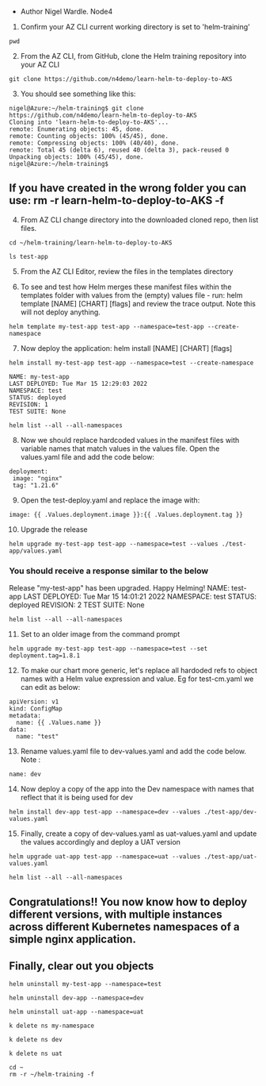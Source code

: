 - Author Nigel Wardle. Node4

1. Confirm your AZ CLI current working directory is set to 'helm-training' 
```
pwd
```

2. From the AZ CLI, from GitHub, clone the Helm training repository into your AZ CLI

```
git clone https://github.com/n4demo/learn-helm-to-deploy-to-AKS
```

3. You should see something like this:

```
nigel@Azure:~/helm-training$ git clone https://github.com/n4demo/learn-helm-to-deploy-to-AKS
Cloning into 'learn-helm-to-deploy-to-AKS'...
remote: Enumerating objects: 45, done.
remote: Counting objects: 100% (45/45), done.
remote: Compressing objects: 100% (40/40), done.
remote: Total 45 (delta 6), reused 40 (delta 3), pack-reused 0
Unpacking objects: 100% (45/45), done.
nigel@Azure:~/helm-training$ 
```

## If you have created in the wrong folder you can use: rm -r learn-helm-to-deploy-to-AKS -f

4. From AZ CLI change directory into the downloaded cloned repo, then list files.

```
cd ~/helm-training/learn-helm-to-deploy-to-AKS
```

```
ls test-app
```

5. From the AZ CLI Editor, review the files in the templates directory

6. To see and test how Helm merges these manifest files within the templates folder with values from the (empty) values file - run: helm template [NAME] [CHART] [flags] and review the trace output. Note this will not deploy anything.

```
helm template my-test-app test-app --namespace=test-app --create-namespace
```

7. Now deploy the application: helm install [NAME] [CHART] [flags]

```
helm install my-test-app test-app --namespace=test --create-namespace
```

```
NAME: my-test-app
LAST DEPLOYED: Tue Mar 15 12:29:03 2022
NAMESPACE: test
STATUS: deployed
REVISION: 1
TEST SUITE: None
```

```
helm list --all --all-namespaces
```

8. Now we should replace hardcoded values in the manifest files with variable names that match values in the values file. Open the values.yaml file and add the code below:

```
deployment:
 image: "nginx"
 tag: "1.21.6"
```

9. Open the test-deploy.yaml and replace the image with:

```
image: {{ .Values.deployment.image }}:{{ .Values.deployment.tag }}
```

10. Upgrade the release 

```
helm upgrade my-test-app test-app --namespace=test --values ./test-app/values.yaml
```

### You should receive a response similar to the below

Release "my-test-app" has been upgraded. Happy Helming!
NAME: test-app
LAST DEPLOYED: Tue Mar 15 14:01:21 2022
NAMESPACE: test
STATUS: deployed
REVISION: 2
TEST SUITE: None

```
helm list --all --all-namespaces
```

11. Set to an older image from the command prompt
```
helm upgrade my-test-app test-app --namespace=test --set deployment.tag=1.8.1
```

12. To make our chart more generic, let's replace all hardoded refs to object names with a Helm value expression and value. Eg for test-cm.yaml we can edit as below:

```
apiVersion: v1
kind: ConfigMap
metadata:
  name: {{ .Values.name }}
data:
  name: "test"
  ```

13.  Rename values.yaml file to dev-values.yaml and add the code below. Note :

```
name: dev
```

14. Now deploy a copy of the app into the Dev namespace with names that reflect that it is being used for dev
```
helm install dev-app test-app --namespace=dev --values ./test-app/dev-values.yaml
```

15. Finally, create a copy of dev-values.yaml as uat-values.yaml and update the values accordingly and deploy a UAT version
```
helm upgrade uat-app test-app --namespace=uat --values ./test-app/uat-values.yaml
```

```
helm list --all --all-namespaces
```

## Congratulations!! You now know how to deploy different versions, with multiple instances across different Kubernetes namespaces of a simple nginx application. 

## Finally, clear out you objects

```
helm uninstall my-test-app --namespace=test

helm uninstall dev-app --namespace=dev

helm uninstall uat-app --namespace=uat
```

```
k delete ns my-namespace

k delete ns dev

k delete ns uat
```

```
cd ~
rm -r ~/helm-training -f
```
